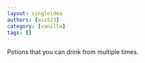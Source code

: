 ```yaml
---
layout: singleidea
authors: [ais523]
category: [vanilla]
tags: []
---
```

Potions that you can drink from multiple times.
